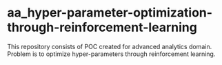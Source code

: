 # aa_hyper-parameter-optimization-through-reinforcement-learning
This repository consists of POC created for advanced analytics domain. Problem is to optimize hyper-parameters through reinforcement learning.
